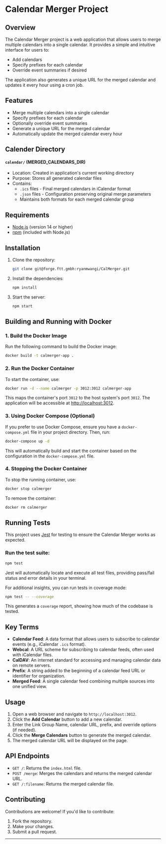 # Calendar Merger Project

## Overview

The Calendar Merger project is a web application that allows users to merge multiple calendars into a single calendar. It provides a simple and intuitive interface for users to:

- Add calendars
- Specify prefixes for each calendar
- Override event summaries if desired

The application also generates a unique URL for the merged calendar and updates it every hour using a cron job.

## Features

- Merge multiple calendars into a single calendar
- Specify prefixes for each calendar
- Optionally override event summaries
- Generate a unique URL for the merged calendar
- Automatically update the merged calendar every hour

## Calender Directory

#### `calendar/` (MERGED_CALENDARS_DIR)
- Location: Created in application's current working directory
- Purpose: Stores all generated calendar files
- Contains:
  - `.ics` files - Final merged calendars in iCalendar format
  - `.json` files - Configuration preserving original merge parameters
  - Maintains both formats for each merged calendar group


## Requirements

- [Node.js](https://nodejs.org/) (version 14 or higher)
- [npm](https://www.npmjs.com/) (included with Node.js)

## Installation

1. Clone the repository:
   ```bash
   git clone git@forge.ftt.gmbh:ryanmwangi/CalMerger.git
   ```

2. Install the dependencies:
   ```bash
   npm install
   ```

3. Start the server:
   ```bash
   npm start
   ```
## Building and Running with Docker

### 1. Build the Docker Image

Run the following command to build the Docker image:

```bash
docker build -t calmerger-app .
```

### 2. Run the Docker Container

To start the container, use:

```bash
docker run -d --name calmerger -p 3012:3012 calmerger-app

```

This maps the container's port `3012` to the host system's port `3012`. The application will be accessible at [http://localhost:3012](http://localhost:3012).

### 3. Using Docker Compose (Optional)

If you prefer to use Docker Compose, ensure you have a `docker-compose.yml` file in your project directory. Then, run:

```bash
docker-compose up -d
```

This will automatically build and start the container based on the configuration in the `docker-compose.yml` file.

### 4. Stopping the Docker Container

To stop the running container, use:

```bash
docker stop calmerger
```

To remove the container:

```bash
docker rm calmerger
```

## Running Tests

This project uses [Jest](https://jestjs.io/) for testing to ensure the Calendar Merger works as expected.

### Run the test suite:

   ```bash
   npm test
   ```

   Jest will automatically locate and execute all test files, providing pass/fail status and error details in your terminal.

For additional insights, you can run tests in coverage mode:

```bash
npm test -- --coverage
```

This generates a `coverage` report, showing how much of the codebase is tested.

## Key Terms

- **Calendar Feed**: A data format that allows users to subscribe to calendar events (e.g., iCalendar `.ics` format).
- **Webcal**: A URL scheme for subscribing to calendar feeds, often used with iCalendar files.
- **CalDAV**: An internet standard for accessing and managing calendar data on remote servers.
- **Prefix**: A string added to the beginning of a calendar feed URL or identifier for organization.
- **Merged Feed**: A single calendar feed combining multiple sources into one unified view.

## Usage

1. Open a web browser and navigate to `http://localhost:3012`.
2. Click the **Add Calendar** button to add a new calendar.
3. Enter the Link Group Name, calendar URL, prefix, and override options (if needed).
4. Click the **Merge Calendars** button to generate the merged calendar.
5. The merged calendar URL will be displayed on the page.

## API Endpoints

- `GET /`: Returns the `index.html` file.
- `POST /merge`: Merges the calendars and returns the merged calendar URL.
- `GET /:filename`: Returns the merged calendar file.

## Contributing

Contributions are welcome! If you'd like to contribute:

1. Fork the repository.
2. Make your changes.
3. Submit a pull request.

---
